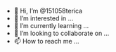 - 👋 Hi, I’m @151058terica
- 👀 I’m interested in ...
- 🌱 I’m currently learning ...
- 💞️ I’m looking to collaborate on ...
- 📫 How to reach me ...

<!---
151058terica/151058terica is a ✨ special ✨ repository because its `README.md` (this file) appears on your GitHub profile.
You can click the Preview link to take a look at your changes.
--->
